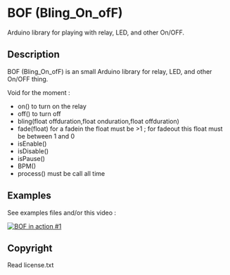# BOF (Bling_On_ofF)

Arduino library for playing with relay, LED, and other On/OFF.

## Description
BOF (Bling_On_ofF) is an small Arduino library for relay, LED, and other On/OFF thing. 

Void for the moment :
- on() to turn on the relay 
- off() to turn off
- bling(float offduration,float onduration,float offduration)  
- fade(float) for a fadein the float must be >1 ; for fadeout this float must be between 1 and 0 
- isEnable()
- isDisable()
- isPause()
- BPM() 
- process() must be call all time

## Examples
See examples files
and/or this video :

[![BOF in action #1](https://i.ytimg.com/vi/xCYlpEabitc/mqdefault.jpg)](https://www.youtube.com/embed/xCYlpEabitc)

## Copyright
Read license.txt
